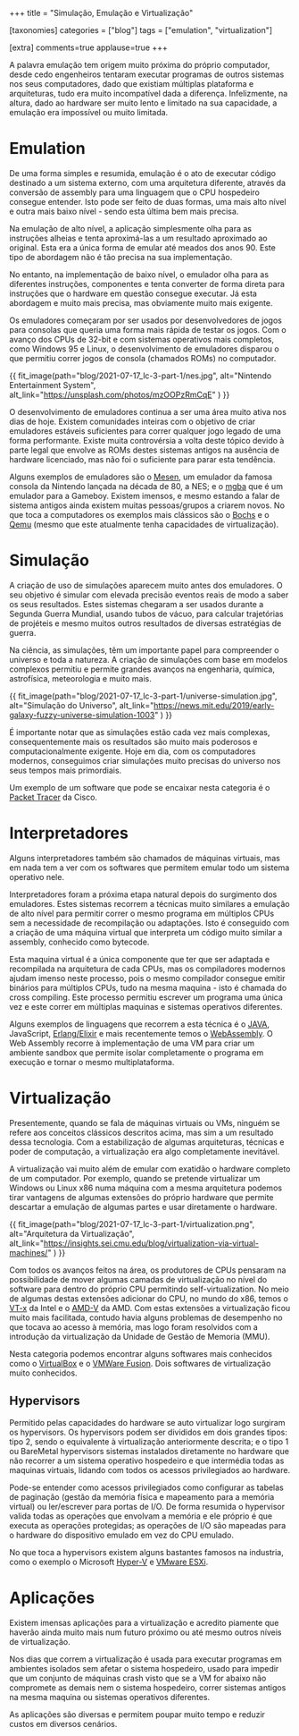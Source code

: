 +++
title = "Simulação, Emulação e Virtualização"

[taxonomies]
categories = ["blog"]
tags = ["emulation", "virtualization"]

[extra]
comments=true
applause=true
+++

A palavra emulação tem origem muito próxima do próprio computador, desde cedo engenheiros tentaram executar programas de outros sistemas nos seus computadores, dado que existiam múltiplas plataforma e arquiteturas, tudo era muito incompatível dada a diferença. Infelizmente, na altura, dado ao hardware ser muito lento e limitado na sua capacidade, a emulação era impossível ou muito limitada.

<!-- more -->

# Emulation

De uma forma simples e resumida, emulação é o ato de executar código destinado a um sistema externo, com uma arquitetura diferente, através da conversão de assembly para uma linguagem que o CPU hospedeiro consegue entender. Isto pode ser feito de duas formas, uma mais alto nível e outra mais baixo nível - sendo esta última bem mais precisa.

Na emulação de alto nível, a aplicação simplesmente olha para as instruções alheias e tenta aproximá-las a um resultado aproximado ao original. Esta era a única forma de emular até meados dos anos 90. Este tipo de abordagem não é tão precisa na sua implementação.

No entanto, na implementação de baixo nível, o emulador olha para as diferentes instruções, componentes e tenta converter de forma direta para instruções que o hardware em questão consegue executar. Já esta abordagem e muito mais precisa, mas obviamente muito mais exigente.

Os emuladores começaram por ser usados por desenvolvedores de jogos para consolas que queria uma forma mais rápida de testar os jogos. Com o avanço dos CPUs de 32-bit e com sistemas operativos mais completos, como Windows 95 e Linux, o desenvolvimento de emuladores disparou o que permitiu correr jogos de consola (chamados ROMs) no computador.

{{ fit_image(path="blog/2021-07-17_lc-3-part-1/nes.jpg", alt="Nintendo Entertainment System", alt_link="https://unsplash.com/photos/mzOOPzRmCqE" ) }}

O desenvolvimento de emuladores continua a ser uma área muito ativa nos dias de hoje. Existem comunidades inteiras com o objetivo de criar emuladores estáveis suficientes para correr qualquer jogo legado de uma forma performante. Existe muita controvérsia a volta deste tópico devido à parte legal que envolve as ROMs destes sistemas antigos na ausência de hardware licenciado, mas não foi o suficiente para parar esta tendência.

Alguns exemplos de emuladores são o [Mesen](https://www.mesen.ca/), um emulador da famosa consola da Nintendo lançada na década de 80, a NES; e o [mgba](https://mgba.io/) que é um emulador para a Gameboy. Existem imensos, e mesmo estando a falar de sistema antigos ainda existem muitas pessoas/grupos a criarem novos. No que toca a computadores os exemplos mais clássicos são o [Bochs](https://bochs.sourceforge.io/) e o [Qemu](https://www.qemu.org/) (mesmo que este atualmente tenha capacidades de virtualização).

# Simulação

A criação de uso de simulações aparecem muito antes dos emuladores. O seu objetivo é simular com elevada precisão eventos reais de modo a saber os seus resultados. Estes sistemas chegaram a ser usados durante a Segunda Guerra Mundial, usando tubos de vácuo, para calcular trajetórias de projéteis e mesmo muitos outros resultados de diversas estratégias de guerra.

Na ciência, as simulações, têm um importante papel para compreender o universo e toda a natureza. A criação de simulações com base em modelos complexos permitiu e permite grandes avanços na engenharia, química, astrofísica, meteorologia e muito mais.

{{ fit_image(path="blog/2021-07-17_lc-3-part-1/universe-simulation.jpg", alt="Simulação do Universo", alt_link="https://news.mit.edu/2019/early-galaxy-fuzzy-universe-simulation-1003" ) }}

É importante notar que as simulações estão cada vez mais complexas, consequentemente mais os resultados são muito mais poderosos e computacionalmente exigente. Hoje em dia, com os computadores modernos, conseguimos criar simulações muito precisas do universo nos seus tempos mais primordiais.

Um exemplo de um software que pode se encaixar nesta categoria é o [Packet Tracer](https://www.netacad.com/courses/packet-tracer) da Cisco.

# Interpretadores

Alguns interpretadores também são chamados de máquinas virtuais, mas em nada tem a ver com os softwares que permitem emular todo um sistema operativo nele.

Interpretadores foram a próxima etapa natural depois do surgimento dos emuladores. Estes sistemas recorrem a técnicas muito similares a emulação de alto nível para permitir correr o mesmo programa em múltiplos CPUs sem a necessidade de recompilação ou adaptações. Isto é conseguido com a criação de uma máquina virtual que interpreta um código muito similar a assembly, conhecido como bytecode.

Esta maquina virtual é a única componente que ter que ser adaptada e recompilada na arquitetura de cada CPUs, mas os compiladores modernos ajudam imenso neste processo, pois o mesmo compilador consegue emitir binários para múltiplos CPUs, tudo na mesma maquina - isto é chamada do cross compiling. Este processo permitiu escrever um programa uma única vez e este correr em múltiplas maquinas e sistemas operativos diferentes.

Alguns exemplos de linguagens que recorrem a esta técnica é o [JAVA](https://en.wikipedia.org/wiki/Java_bytecode), JavaScript, [Erlang/Elixir](<https://en.wikipedia.org/wiki/BEAM_(Erlang_virtual_machine)>) e mais recentemente temos o [WebAssembly](https://webassembly.org/). O Web Assembly recorre à implementação de uma VM para criar um ambiente sandbox que permite isolar completamente o programa em execução e tornar o mesmo multiplataforma.

# Virtualização

Presentemente, quando se fala de máquinas virtuais ou VMs, ninguém se refere aos conceitos clássicos descritos acima, mas sim a um resultado dessa tecnologia. Com a estabilização de algumas arquiteturas, técnicas e poder de computação, a virtualização era algo completamente inevitável.

A virtualização vai muito além de emular com exatidão o hardware completo de um computador. Por exemplo, quando se pretende virtualizar um Windows ou Linux x86 numa máquina com a mesma arquitetura podemos tirar vantagens de algumas extensões do próprio hardware que permite descartar a emulação de algumas partes e usar diretamente o hardware.

{{ fit_image(path="blog/2021-07-17_lc-3-part-1/virtualization.png", alt="Arquitetura da Virtualização", alt_link="https://insights.sei.cmu.edu/blog/virtualization-via-virtual-machines/" ) }}

Com todos os avanços feitos na área, os produtores de CPUs pensaram na possibilidade de mover algumas camadas de virtualização no nível do software para dentro do próprio CPU permitindo self-virtualization. No meio de algumas destas extensões adicionar do CPU, no mundo do x86, temos o [VT-x](https://www.intel.com/content/www/us/en/virtualization/virtualization-technology/intel-virtualization-technology.html) da Intel e o [AMD-V](https://www.amd.com/en/technologies/virtualization-solutions) da AMD. Com estas extensões a virtualização ficou muito mais facilitada, contudo havia alguns problemas de desempenho no que tocava ao acesso à memória, mas logo foram resolvidos com a introdução da virtualização da Unidade de Gestão de Memoria (MMU).

Nesta categoria podemos encontrar alguns softwares mais conhecidos como o [VirtualBox](https://www.virtualbox.org/) e o [VMWare Fusion](https://www.vmware.com/products/fusion.html). Dois softwares de virtualização muito conhecidos.

## Hypervisors

Permitido pelas capacidades do hardware se auto virtualizar logo surgiram os hypervisors. Os hypervisors podem ser divididos em dois grandes tipos: tipo 2, sendo o equivalente à virtualização anteriormente descrita; e o tipo 1 ou BareMetal hypervisors sistemas instalados diretamente no hardware que não recorrer a um sistema operativo hospedeiro e que intermédia todas as maquinas virtuais, lidando com todos os acessos privilegiados ao hardware.

Pode-se entender como acessos privilegiados como configurar as tabelas de paginação (gestão da memória física e mapeamento para a memória virtual) ou ler/escrever para portas de I/O. De forma resumida o hypervisor valida todas as operações que envolvam a memória e ele próprio é que executa as operações protegidas; as operações de I/O são mapeadas para o hardware do dispositivo emulado em vez do CPU emulado.

No que toca a hypervisors existem alguns bastantes famosos na industria, como o exemplo o Microsoft [Hyper-V](https://en.wikipedia.org/wiki/Hyper-V) e [VMware ESXi](https://www.vmware.com/products/esxi-and-esx.html).

# Aplicações

Existem imensas aplicações para a virtualização e acredito piamente que haverão ainda muito mais num futuro próximo ou até mesmo outros níveis de virtualização.

Nos dias que correm a virtualização é usada para executar programas em ambientes isolados sem afetar o sistema hospedeiro, usado para impedir que um conjunto de máquinas crash visto que se a VM for abaixo não compromete as demais nem o sistema hospedeiro, correr sistemas antigos na mesma maquina ou sistemas operativos diferentes.

As aplicações são diversas e permitem poupar muito tempo e reduzir custos em diversos cenários.
